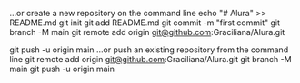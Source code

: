 …or create a new repository on the command line
echo "# Alura" >> README.md
git init
git add README.md
git commit -m "first commit"
git branch -M main
git remote add origin git@github.com:Graciliana/Alura.git


git push -u origin main
…or push an existing repository from the command line
git remote add origin git@github.com:Graciliana/Alura.git
git branch -M main
git push -u origin main